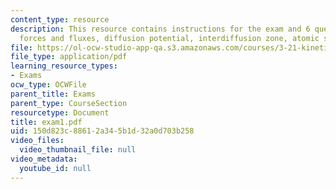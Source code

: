 ```yaml
---
content_type: resource
description: This resource contains instructions for the exam and 6 questions on copupled
  forces and fluxes, diffusion potential, interdiffusion zone, atomic size.
file: https://ol-ocw-studio-app-qa.s3.amazonaws.com/courses/3-21-kinetic-processes-in-materials-spring-2006/150d823c88612a345b1d32a0d703b258_exam1.pdf
file_type: application/pdf
learning_resource_types:
- Exams
ocw_type: OCWFile
parent_title: Exams
parent_type: CourseSection
resourcetype: Document
title: exam1.pdf
uid: 150d823c-8861-2a34-5b1d-32a0d703b258
video_files:
  video_thumbnail_file: null
video_metadata:
  youtube_id: null
---
```

